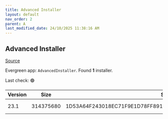 ```yaml
---
title: Advanced Installer
layout: default
nav_order: 2
parent: A
last_modified_date: 24/10/2025 11:38:16 AM
---
```


## Advanced Installer

[Source](https://www.advancedinstaller.com)

Evergreen app: `AdvancedInstaller`. Found **1** installer.

Last check: 🟢

| Version | Size      | Sha256                                                           | Type | URI                                                                                                                          |
| ------- | --------- | ---------------------------------------------------------------- | ---- | ---------------------------------------------------------------------------------------------------------------------------- |
| 23.1    | 314375680 | 1D53A64F243018EC71F9E1D78FF891ABA5D62635D171CABC0115264E870A4853 | msi  | [https://www.advancedinstaller.com/downloads/23.1/advinst.msi](https://www.advancedinstaller.com/downloads/23.1/advinst.msi) |
